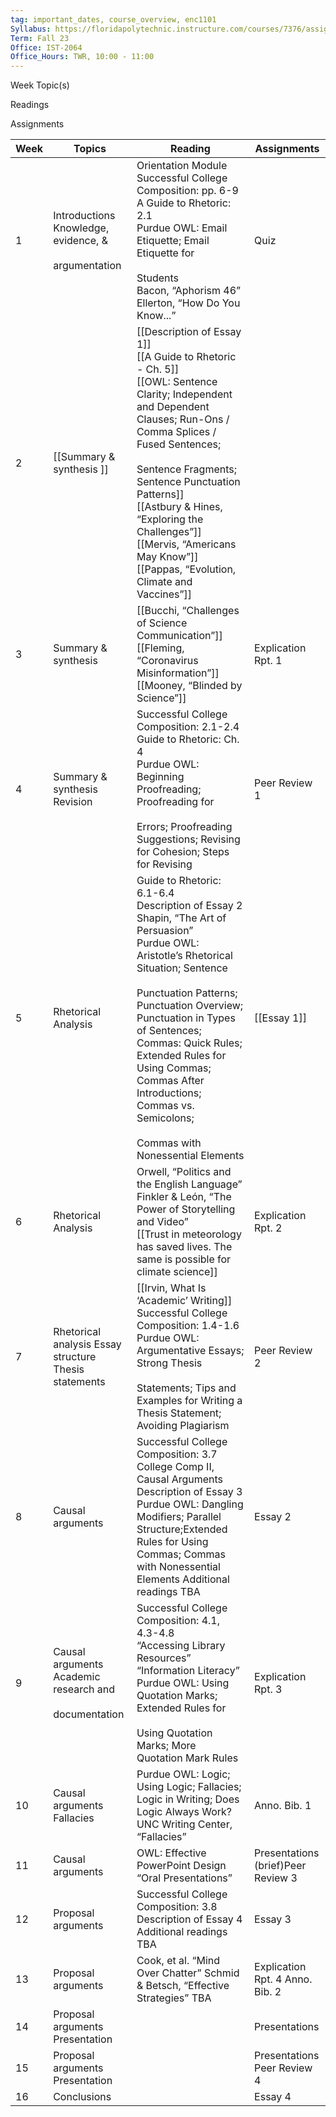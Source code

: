 ```yaml
---
tag: important_dates, course_overview, enc1101
Syllabus: https://floridapolytechnic.instructure.com/courses/7376/assignments/syllabus
Term: Fall 23
Office: IST-2064
Office_Hours: TWR, 10:00 - 11:00 
---
```


Week Topic(s)

Readings

Assignments

| Week | Topics                                                      | Reading                                                                                                                                                                                                                                                                                                                                                                                         | Assignments                        |
| ---- | ----------------------------------------------------------- | ----------------------------------------------------------------------------------------------------------------------------------------------------------------------------------------------------------------------------------------------------------------------------------------------------------------------------------------------------------------------------------------------- | ---------------------------------- |
| 1    | Introductions Knowledge, evidence, &<br><br>argumentation   | Orientation Module  <br>Successful College Composition: pp. 6-9  <br>A Guide to Rhetoric: 2.1  <br>Purdue OWL: Email Etiquette; Email Etiquette for<br><br>Students  <br>Bacon, “Aphorism 46”  <br>Ellerton, “How Do You Know...”                                                                                                                                                               | Quiz                               |
| 2    | [[Summary & synthesis ]]                                    | [[Description of Essay 1]]  <br>[[A Guide to Rhetoric - Ch. 5]]  <br>[[OWL: Sentence Clarity; Independent and Dependent<br>Clauses; Run-Ons / Comma Splices / Fused Sentences;<br><br>Sentence Fragments; Sentence Punctuation Patterns]] <br>[[Astbury & Hines, “Exploring the Challenges”]] <br>[[Mervis, “Americans May Know”]]<br>[[Pappas, “Evolution, Climate and Vaccines”]]             |                                    |
| 3    | Summary & synthesis                                         | [[Bucchi, “Challenges of Science Communication”]] <br> [[Fleming, “Coronavirus Misinformation”]] <br> [[Mooney, “Blinded by Science”]]                                                                                                                                                                                                                                                          | Explication Rpt. 1                 |
| 4    | Summary & synthesis Revision                                | Successful College Composition: 2.1-2.4  <br>Guide to Rhetoric: Ch. 4  <br>Purdue OWL: Beginning Proofreading; Proofreading for<br><br>Errors; Proofreading Suggestions; Revising for Cohesion; Steps for Revising                                                                                                                                                                              | Peer Review 1                      |
| 5    | Rhetorical Analysis                                         | Guide to Rhetoric: 6.1-6.4  <br>Description of Essay 2  <br>Shapin, “The Art of Persuasion”  <br>Purdue OWL: Aristotle’s Rhetorical Situation; Sentence<br><br>Punctuation Patterns; Punctuation Overview; Punctuation in Types of Sentences; Commas: Quick Rules; Extended Rules for Using Commas; Commas After Introductions; Commas vs. Semicolons;<br><br>Commas with Nonessential Elements | [[Essay 1]]                        |
| 6    | Rhetorical Analysis                                         | Orwell, “Politics and the English Language”  Finkler & León, “The Power of Storytelling and Video” <br>  [[Trust in meteorology has saved lives. The same is possible for climate science]]                                                                                                                                                                                                                                                                                       | Explication Rpt. 2                 |
| 7    | Rhetorical analysis Essay structure Thesis statements       | [[Irvin, What Is ‘Academic’ Writing]]  <br>Successful College Composition: 1.4-1.6  <br>Purdue OWL: Argumentative Essays; Strong Thesis<br><br>Statements; Tips and Examples for Writing a Thesis Statement; Avoiding Plagiarism                                                                                                                                                                 | Peer Review 2                      |
| 8    | Causal arguments                                            | Successful College Composition: 3.7 College Comp II, Causal Arguments  Description of Essay 3  Purdue OWL: Dangling Modifiers; Parallel Structure;Extended Rules for Using Commas; Commas with Nonessential Elements Additional readings TBA                                                                                                                                                    | Essay 2                            |
| 9    | Causal arguments Academic research and<br><br>documentation | Successful College Composition: 4.1, 4.3-4.8  <br>“Accessing Library Resources”  <br>“Information Literacy”  <br>Purdue OWL: Using Quotation Marks; Extended Rules for<br><br>Using Quotation Marks; More Quotation Mark Rules                                                                                                                                                                  | Explication Rpt. 3                 |
| 10   | Causal arguments Fallacies                                  | Purdue OWL: Logic; Using Logic; Fallacies; Logic in Writing; Does Logic Always Work? UNC Writing Center, “Fallacies”                                                                                                                                                                                                                                                                            | Anno. Bib. 1                       |
| 11   | Causal arguments                                            | OWL: Effective PowerPoint Design “Oral Presentations”                                                                                                                                                                                                                                                                                                                                           | Presentations (brief)Peer Review 3 |
| 12   | Proposal arguments                                          | Successful College Composition: 3.8 Description of Essay 4 Additional readings TBA                                                                                                                                                                                                                                                                                                              | Essay 3                            |
| 13   | Proposal arguments                                          | Cook, et al. “Mind Over Chatter” Schmid & Betsch, “Effective Strategies” TBA                                                                                                                                                                                                                                                                                                                    | Explication Rpt. 4 Anno. Bib. 2    |
| 14   | Proposal arguments Presentation                             |                                                                                                                                                                                                                                                                                                                                                                                                 | Presentations                      |
| 15   | Proposal arguments Presentation                             |                                                                                                                                                                                                                                                                                                                                                                                                 | Presentations <br>Peer Review 4    |
| 16   | Conclusions                                                 |                                                                                                                                                                                                                                                                                                                                                                                                 | Essay 4                            |
